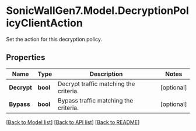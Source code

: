 # SonicWallGen7.Model.DecryptionPolicyClientAction
Set the action for this decryption policy.

## Properties

Name | Type | Description | Notes
------------ | ------------- | ------------- | -------------
**Decrypt** | **bool** | Decrypt traffic matching the criteria. | [optional] 
**Bypass** | **bool** | Bypass traffic matching the criteria. | [optional] 

[[Back to Model list]](../README.md#documentation-for-models) [[Back to API list]](../README.md#documentation-for-api-endpoints) [[Back to README]](../README.md)


